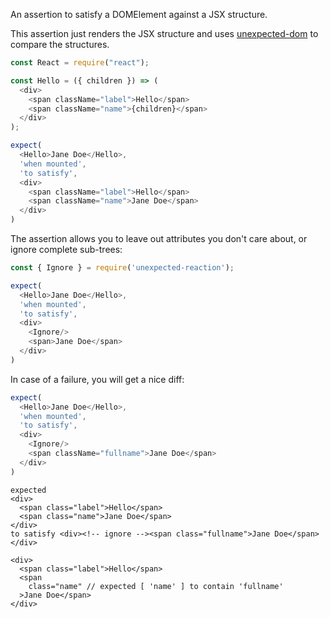 An assertion to satisfy a DOMElement against a JSX structure.

This assertion just renders the JSX structure and uses
[unexpected-dom](https://unexpected.js.org/unexpected-dom/assertions/DOMNodeList/to-satisfy/)
to compare the structures.

```js
const React = require("react");

const Hello = ({ children }) => (
  <div>
    <span className="label">Hello</span>
    <span className="name">{children}</span>
  </div>
);
```

```js
expect(
  <Hello>Jane Doe</Hello>,
  'when mounted',
  'to satisfy',
  <div>
    <span className="label">Hello</span>
    <span className="name">Jane Doe</span>
  </div>
)
```

The assertion allows you to leave out attributes you don't care about, or ignore
complete sub-trees:

<!-- unexpected-markdown evaluate:false -->

```js
const { Ignore } = require('unexpected-reaction');
```

```js
expect(
  <Hello>Jane Doe</Hello>,
  'when mounted',
  'to satisfy',
  <div>
    <Ignore/>
    <span>Jane Doe</span>
  </div>
)
```

In case of a failure, you will get a nice diff:

```js
expect(
  <Hello>Jane Doe</Hello>,
  'when mounted',
  'to satisfy',
  <div>
    <Ignore/>
    <span className="fullname">Jane Doe</span>
  </div>
)
```

```output
expected
<div>
  <span class="label">Hello</span>
  <span class="name">Jane Doe</span>
</div>
to satisfy <div><!-- ignore --><span class="fullname">Jane Doe</span></div>

<div>
  <span class="label">Hello</span>
  <span
    class="name" // expected [ 'name' ] to contain 'fullname'
  >Jane Doe</span>
</div>
```
